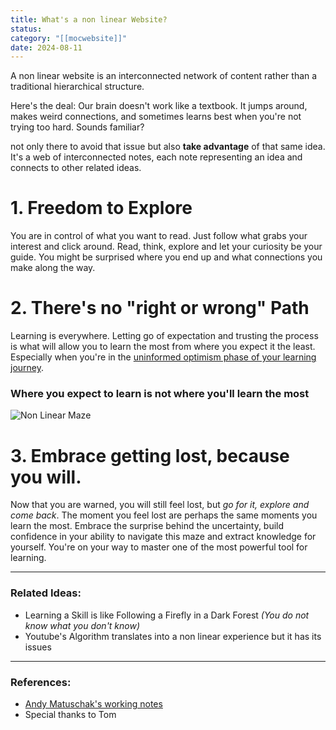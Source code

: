 ```yaml
---
title: What's a non linear Website?
status: 
category: "[[mocwebsite]]"
date: 2024-08-11
---
```

A non linear website is an interconnected network of content rather than a traditional hierarchical structure.
 
Here's the deal: Our brain doesn't work like a textbook. It jumps around, makes weird connections, and sometimes learns best when you're not trying too hard. Sounds familiar? 

 not only there to avoid that issue but also **take advantage** of that same idea. It's a web of interconnected notes, each note representing an idea and connects to other related ideas.  

# 1. Freedom to Explore

You are in control of what you want to read. Just follow what grabs your interest and click around. Read, think, explore and let your curiosity be your guide. You might be surprised where you end up and what connections you make along the way.

# 2. There's no "right or wrong" Path

Learning is everywhere. Letting go of expectation and trusting the process is what will allow you to learn the most from where you expect it the least. Especially when you're in the [uninformed optimism phase of your learning journey](/notes/guidelearning). 


### Where you expect to learn is not where you'll learn the most
![Non Linear Maze](img-non-linear.png)

# 3. Embrace getting lost, because you will. 

Now that you are warned, you will still feel lost, but *go for it, explore and come back*. The moment you feel lost are perhaps the same moments you learn the most. Embrace the surprise behind the uncertainty, build confidence in your ability to navigate this maze and extract knowledge for yourself. You're on your way to master one of the most powerful tool for learning. 


---
### Related Ideas: 

- Learning a Skill is like Following a Firefly in a Dark Forest 
*(You do not know what you don't know)*
- Youtube's Algorithm translates into a non linear experience but it has its issues

---
### References: 

- [Andy Matuschak's working notes](https://notes.andymatuschak.org/About_these_notes)
- Special thanks to Tom